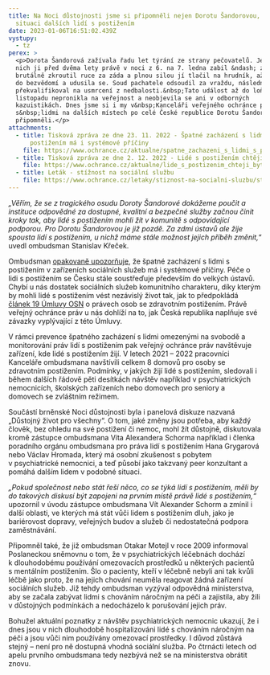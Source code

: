 ```yaml
---
title: Na Noci důstojnosti jsme si připomněli nejen Dorotu Šandorovou, ale i
  situaci dalších lidí s postižením
date: 2023-01-06T16:51:02.439Z
vystupy:
  - tz
perex: >
  <p>Dorota Šandorová zažívala řadu let týrání ze strany pečovatelů. Jeden z
  nich ji před dvěma lety právě v noci z 6. na 7. ledna zabil &ndash; zalehl ji,
  brutálně zkroutil ruce za záda a plnou silou jí tlačil na hrudník, až upadla
  do bezvědomí a udusila se. Soud pachatele odsoudil za vraždu, následně ji
  překvalifikoval na usmrcení z nedbalosti.&nbsp;Tato událost až do loňského
  listopadu nepronikla na veřejnost a neobjevila se ani v odborných
  kazuistikách. Dnes jsme si i my v&nbsp;Kanceláři veřejného ochránce práv spolu
  s&nbsp;lidmi na dalších místech po celé České republice Dorotu Šandorovou
  připomněli.</p>
attachments:
  - title: Tisková zpráva ze dne 23. 11. 2022 - Špatné zacházení s lidmi s
      postižením má i systémové příčiny
    file: https://www.ochrance.cz/aktualne/spatne_zachazeni_s_lidmi_s_postizenim_v_zarizenich_socialnich_sluzeb_ma_i_systemove_priciny_varuje_ombudsman/
  - title: Tisková zpráva ze dne 2. 12. 2022 - Lidé s postižením chtějí být slyšet
    file: https://www.ochrance.cz/aktualne/lide_s_postizenim_chteji_byt_slyset_pomaha_jim_v_tom_i_ombudsman/
  - title: Leták - stížnost na sociální službu
    file: https://www.ochrance.cz/letaky/stiznost-na-socialni-sluzbu/stiznost-na-socialni-sluzbu.pdf
---
```

<p><em>&bdquo;Věřím, že se z&nbsp;tragického osudu Doroty Šandorové dokážeme poučit a instituce odpovědné za dostupné, kvalitní a bezpečné služby začnou činit kroky tak, aby lidé s&nbsp;postižením mohli žít v&nbsp;komunitě s&nbsp;odpovídající podporou. Pro Dorotu Šandorovou je již pozdě. Za zdmi ústavů ale žije spousta lidí s postižením, u nichž máme stále možnost jejich příběh změnit,</em>&ldquo; uvedl ombudsman Stanislav Křeček.</p>

<p>Ombudsman <a href="https://www.ochrance.cz/aktualne/spatne_zachazeni_s_lidmi_s_postizenim_v_zarizenich_socialnich_sluzeb_ma_i_systemove_priciny_varuje_ombudsman/">opakovaně upozorňuje</a>, že špatné zacházení s lidmi s postižením v zařízeních sociálních služeb má i systémové příčiny. Péče o lidi s&nbsp;postižením se&nbsp;Česku stále soustřeďuje především do velkých ústavů. Chybí u nás dostatek sociálních služeb komunitního charakteru, díky kterým by mohli lidé s&nbsp;postižením vést nezávislý život tak, jak to předpokládá <a href="https://www.ochrance.cz/umluva/clanek-19-nezavisly-zpusob-zivota-a-zapojeni-do-spolecnosti/">článek 19 Úmluvy OSN</a> o právech osob se zdravotním postižením. Právě veřejný ochránce práv u nás dohlíží na to, jak Česká republika naplňuje své závazky vyplývající z&nbsp;této Úmluvy.&nbsp;</p>

<p>V&nbsp;rámci prevence špatného zacházení s&nbsp;lidmi omezenými na svobodě a monitorování práv lidí s&nbsp;postižením pak veřejný ochránce práv navštěvuje zařízení, kde lidé s&nbsp;postižením žijí. V&nbsp;letech 2021 &ndash; 2022 pracovníci Kanceláře ombudsmana navštívili celkem 8 domovů pro osoby se zdravotním postižením. Podmínky, v&nbsp;jakých žijí lidé s&nbsp;postižením, sledovali i během dalších řádově pěti desítkách návštěv například v&nbsp;psychiatrických nemocnicích, školských zařízeních nebo domovech pro seniory a domovech se zvláštním režimem.</p>

<p>Součástí brněnské Noci důstojnosti byla i panelová diskuze nazvaná &bdquo;Důstojný život pro všechny&ldquo;. O tom, jaké změny jsou potřeba, aby každý člověk, bez ohledu na své postižení či nemoc, mohl žít důstojně, diskutovala kromě zástupce ombudsmana Víta Alexandera Schorma například i členka poradního orgánu ombudsmana pro práva lidí s&nbsp;postižením Hana Grygarová nebo Václav Hromada, který má osobní zkušenost s&nbsp;pobytem v&nbsp;psychiatrické nemocnici, a teď působí jako takzvaný peer konzultant a pomáhá dalším lidem v&nbsp;podobné situaci.</p>

<p><em>&bdquo;Pokud společnost nebo stát řeší něco, co se týká lidí s&nbsp;postižením, měli by do takových diskusí být zapojeni na prvním místě právě lidé s&nbsp;postižením,&ldquo;</em> upozornil v&nbsp;úvodu zástupce ombudsmana Vít Alexander Schorm a zmínil i další oblasti, ve kterých má stát vůči lidem s postižením dluh, jako je bariérovost dopravy, veřejných budov a služeb či nedostatečná podpora zaměstnávání.</p>

<p>Připomněl také, že již ombudsman Otakar Motejl v&nbsp;roce 2009 informoval Poslaneckou sněmovnu o tom, že v&nbsp;psychiatrických léčebnách dochází k&nbsp;dlouhodobému používání omezovacích prostředků u některých pacientů s&nbsp;mentálním postižením. Šlo o pacienty, kteří v&nbsp;léčebně nebyli ani tak<em> </em>kvůli léčbě jako proto, že na jejich chování neuměla reagovat žádná zařízení sociálních služeb. Již tehdy ombudsman vyzýval odpovědná ministerstva, aby se začala zabývat lidmi s&nbsp;chováním náročným na péči a zajistila, aby žili v&nbsp;důstojných podmínkách a nedocházelo k&nbsp;porušování jejich práv.</p>

<p>Bohužel aktuální poznatky z&nbsp;návštěv psychiatrických nemocnic ukazují, že i dnes jsou v&nbsp;nich dlouhodobě hospitalizováni lidé s&nbsp;chováním náročným na péči a jsou vůči nim používány omezovací prostředky. I důvod zůstává stejný &ndash; není pro ně dostupná vhodná sociální služba. Po čtrnácti letech od apelu prvního ombudsmana tedy nezbývá než se na ministerstva obrátit znovu.&nbsp;</p>
